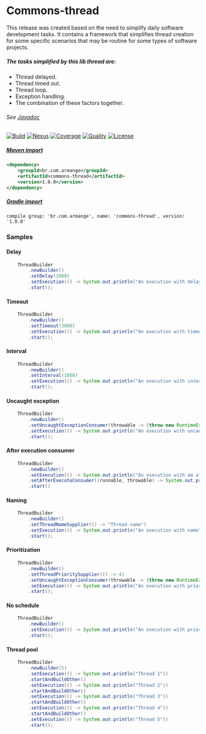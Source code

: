 # Commons-thread

This release was created based on the need to simplify daily software development tasks. It contains a framework that simplifies thread creation for some specific scenarios that may be routine for some types of software projects.

##### The tasks simplified by this lib thread are:
- Thread delayed.
- Thread timed out.
- Thread loop.
- Exception handling.
- The combination of these factors together.

###### See [Javadoc](https://armange.github.io/j-commons/commons-thread/)

[![Build][buildbadge]](https://github.com/armange/j-commons/commits/master) 
[![Nexus][nexusbadge]](https://search.maven.org/artifact/br.com.armange/commons-thread) 
[![Coverage][coveragebadge]](https://sonarcloud.io/dashboard?id=armange_j-commons-commons-thread) 
[![Quality][qualitybadge]](https://sonarcloud.io/dashboard?id=armange_j-commons-commons-thread) 
[![License][licensebadge]](https://github.com/armange/j-commons/blob/development/LICENSE)

[buildbadge]: https://img.shields.io/github/workflow/status/armange/j-commons/Java%20CI?style=for-the-badge "Build Status"
[nexusbadge]: https://img.shields.io/nexus/r/br.com.armange/commons-thread?server=https%3A%2F%2Foss.sonatype.org&style=for-the-badge 
[coveragebadge]: https://img.shields.io/sonar/coverage/armange_j-commons-commons-thread?server=https%3A%2F%2Fsonarcloud.io&style=for-the-badge 
[qualitybadge]: https://img.shields.io/sonar/quality_gate/armange_j-commons-commons-thread?server=https%3A%2F%2Fsonarcloud.io&style=for-the-badge
[licensebadge]: https://img.shields.io/github/license/armange/j-commons?style=for-the-badge

##### [Maven import](https://search.maven.org/artifact/br.com.armange/commons-thread)

```xml
<dependency>
    <groupId>br.com.armange</groupId>
    <artifactId>commons-thread</artifactId>
    <version>1.0.0</version>
</dependency>
```

##### [Gradle import](https://search.maven.org/artifact/br.com.armange/commons-thread)

```
compile group: 'br.com.armange', name: 'commons-thread', version: '1.0.0'
```

### Samples

#### Delay
```java
    ThreadBuilder
        .newBuilder()
        .setDelay(2000)
        .setExecution(() -> System.out.println("An execution with delay"))
        .start();
```

#### Timeout
```java
    ThreadBuilder
        .newBuilder()
        .setTimeout(3000)
        .setExecution(() -> System.out.println("An execution with timeout"))
        .start();
```

#### Interval
```java
    ThreadBuilder
        .newBuilder()
        .setInterval(1000)
        .setExecution(() -> System.out.println("An execution with interval"))
        .start();
```

#### Uncaught exception
```java
    ThreadBuilder
        .newBuilder()
        .setUncaughtExceptionConsumer(throwable -> {throw new RuntimeException(throwable);})
        .setExecution(() -> System.out.println("An execution with uncaught exception"))
        .start();
```

#### After execution consumer
```java
    ThreadBuilder
        .newBuilder()
        .setExecution(() -> System.out.println("An execution with am after-execution consumer"))
        .setAfterExecuteConsumer((runnable, throwable) -> System.out.println("The thread has already been finished"))
        .start()
```

#### Naming
```java
    ThreadBuilder
        .newBuilder()
        .setThreadNameSupplier(() -> "Thread name")
        .setExecution(() -> System.out.println("An execution with name"))
        .start();
```

#### Prioritization
```java
    ThreadBuilder
        .newBuilder()
        .setThreadPrioritySupplier(() -> 4)
        .setUncaughtExceptionConsumer(throwable -> {throw new RuntimeException(throwable);})
        .setExecution(() -> System.out.println("An execution with priority"))
        .start();
```

#### No schedule
```java
    ThreadBuilder
        .newBuilder()
        .setExecution(() -> System.out.println("An execution with priority"))
        .start();
```

#### Thread pool
```java
    ThreadBuilder
        .newBuilder(5)
        .setExecution(() -> System.out.println("Thread 1"))
        .startAndBuildOther()
        .setExecution(() -> System.out.println("Thread 2"))
        .startAndBuildOther()
        .setExecution(() -> System.out.println("Thread 3"))
        .startAndBuildOther()
        .setExecution(() -> System.out.println("Thread 4"))
        .startAndBuildOther()
        .setExecution(() -> System.out.println("Thread 5"))
        .start();
```
